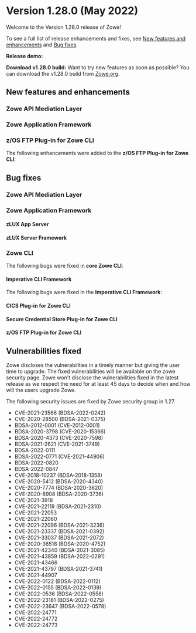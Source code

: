 # Version 1.28.0 (May 2022)

Welcome to the Version 1.28.0 release of Zowe! 

To see a full list of release enhancements and fixes, see [New features and enhancements](#new-features-and-enhancements) and [Bug fixes](#bug-fixes). 

**Release demo:** 

**Download v1.28.0 build:** Want to try new features as soon as possible? You can download the v1.28.0 build from [Zowe.org](https://www.zowe.org/download.html).

## New features and enhancements

### Zowe API Mediation Layer


### Zowe Application Framework


### z/OS FTP Plug-in for Zowe CLI

The following enhancements were added to the **z/OS FTP Plug-in for Zowe CLI**:


## Bug fixes

### Zowe API Mediation Layer

### Zowe Application Framework

#### zLUX App Server

#### zLUX Server Framework


### Zowe CLI

The following bugs were fixed in **core Zowe CLI**:

#### Imperative CLI Framework

The following bugs were fixed in the **Imperative CLI Framework**:

#### CICS Plug-in for Zowe CLI

#### Secure Credential Store Plug-in for Zowe CLI

#### z/OS FTP Plug-in for Zowe CLI


## Vulnerabilities fixed

Zowe discloses the vulnerabilities in a timely manner but giving the user time to upgrade. The fixed vulnerabilities will be available on the zowe security page. Zowe won't disclose the vulnerabilities fixed in the latest release as we respect the need for at least 45 days to decide when and how will the users upgrade Zowe.

The following security issues are fixed by Zowe security group in 1.27. 

- CVE-2021-23566 (BDSA-2022-0242)
- CVE-2020-28500 (BDSA-2021-0375)
- BDSA-2012-0001 (CVE-2012-0001)
- BDSA-2020-3798 (CVE-2020-15366)
- BDSA-2020-4373 (CVE-2020-7598)
- BDSA-2021-2621 (CVE-2021-3749)
- BDSA-2022-0111
- BDSA-2022-0771 (CVE-2021-44906)
- BDSA-2022-0820
- BDSA-2022-0847
- CVE-2018-10237 (BDSA-2018-1358)
- CVE-2020-5412 (BDSA-2020-4340)
- CVE-2020-7774 (BDSA-2020-3620)
- CVE-2020-8908 (BDSA-2020-3736)
- CVE-2021-3918
- CVE-2021-22119 (BDSA-2021-2310)
- CVE-2021-22053
- CVE-2021-22060
- CVE-2021-22096 (BDSA-2021-3236)
- CVE-2021-23337 (BDSA-2021-0392)
- CVE-2021-33037 (BDSA-2021-2072)
- CVE-2020-36518 (BDSA-2020-4752)
- CVE-2021-42340 (BDSA-2021-3085)
- CVE-2021-43859 (BDSA-2022-0291)
- CVE-2021-43466
- CVE-2021-43797 (BDSA-2021-3741)
- CVE-2021-44907
- CVE-2022-0122 (BDSA-2022-0112)
- CVE-2022-0155 (BDSA-2022-0139)
- CVE-2022-0536 (BDSA-2022-0558)
- CVE-2022-23181 (BDSA-2022-0275)
- CVE-2022-23647 (BDSA-2022-0578)
- CVE-2022-24771
- CVE-2022-24772
- CVE-2022-24773

